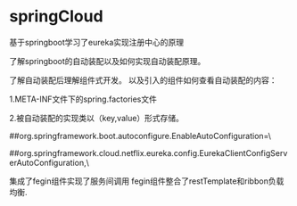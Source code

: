 # springCloud

基于springboot学习了eureka实现注册中心的原理 

了解springboot的自动装配以及如何实现自动装配原理。

了解自动装配后理解组件式开发。
以及引入的组件如何查看自动装配的内容：

1.META-INF文件下的spring.factories文件

2.被自动装配的实现类以（key,value）形式存储。

##org.springframework.boot.autoconfigure.EnableAutoConfiguration=\

##org.springframework.cloud.netflix.eureka.config.EurekaClientConfigServerAutoConfiguration,\

集成了fegin组件实现了服务间调用
fegin组件整合了restTemplate和ribbon负载均衡.



